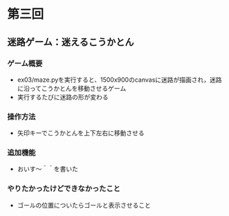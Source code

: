 # 第三回
## 迷路ゲーム：迷えるこうかとん
### ゲーム概要
- ex03/maze.pyを実行すると、1500x900のcanvasに迷路が描画され，迷路に沿ってこうかとんを移動させるゲーム
- 実行するたびに迷路の形が変わる
### 操作方法
- 矢印キーでこうかとんを上下左右に移動させる
### 追加機能
- おいす～＾＾を書いた
### やりたかったけどできなかったこと
- ゴールの位置についたらゴールと表示させること